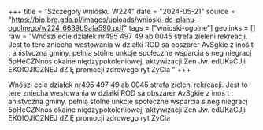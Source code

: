 +++
title = "Szczegóły wniosku W224"
date = "2024-05-21"
source = "https://bip.brg.gda.pl/images/uploads/wnioski-do-planu-ogolnego/w224_6639b9afa590.pdf"
tags = ["wnioski-ogolne"]
geolinks = []
raw = "Wnószi ecie działek nr495 497 49 ab 0045 strefa zieleni  rekreacji. Jest to tere zniecha  westowania w działki ROD sa obszarer AvSgkie z inoś t : anistvczna gminy. pełnią stólne unkcje społeczne wsparcia s neg niegracj 5pHeCZNnos okaine niędzypokoleniowej, aktywizacji Zen Jw. edUKaCJji EKOIOJICZNEJ dZIĘ promocji zdrowego ryt ZyCia "
+++

Wnószi ecie działek nr495 497 49 ab 0045 strefa zieleni  rekreacji. Jest to tere
zniecha  westowania w działki ROD sa obszarer AvSgkie z inoś t : anistvczna
gminy. pełnią stólne unkcje społeczne wsparcia s neg niegracj 5pHeCZNnos okaine
niędzypokoleniowej, aktywizacji Zen Jw. edUKaCJji EKOIOJICZNEJ dZIĘ promocji zdrowego ryt ZyCia



